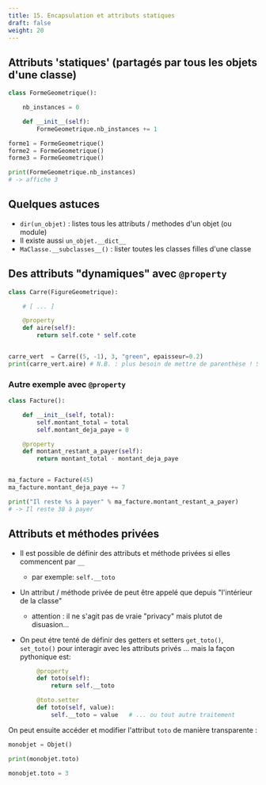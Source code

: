 ```yaml
---
title: 15. Encapsulation et attributs statiques
draft: false
weight: 20
---
```



## Attributs 'statiques' (partagés par tous les objets d'une classe)

```python
class FormeGeometrique():

    nb_instances = 0

    def __init__(self):
        FormeGeometrique.nb_instances += 1

forme1 = FormeGeometrique()
forme2 = FormeGeometrique()
forme3 = FormeGeometrique()

print(FormeGeometrique.nb_instances)
# -> affiche 3
```


## Quelques astuces

- `dir(un_objet)` : listes tous les attributs / methodes d'un objet (ou module)
- Il existe aussi `un_objet.__dict__` 
- `MaClasse.__subclasses__()` : lister toutes les classes filles d'une classe



##  Des attributs "dynamiques" avec `@property`

```python
class Carre(FigureGeometrique):

    # [ ... ]

    @property
    def aire(self):
        return self.cote * self.cote


carre_vert  = Carre((5, -1), 3, "green", epaisseur=0.2)
print(carre_vert.aire) # N.B. : plus besoin de mettre de parenthèse ! Se comporte comme un attribut
```



### Autre exemple avec `@property`

```python
class Facture():

    def __init__(self, total):
        self.montant_total = total
        self.montant_deja_paye = 0

    @property
    def montant_restant_a_payer(self):
        return montant_total - montant_deja_paye


ma_facture = Facture(45)
ma_facture.montant_deja_paye += 7

print("Il reste %s à payer" % ma_facture.montant_restant_a_payer)
# -> Il reste 38 à payer
```


## Attributs et méthodes privées

- Il est possible de définir des attributs et méthode privées si elles commencent par `__`
   - par exemple: `self.__toto`
- Un attribut / méthode privée de peut être appelé que depuis "l'intérieur de la classe"
   - attention : il ne s'agit pas de vraie "privacy" mais plutot de disuasion...

- On peut étre tenté de définir des getters et setters `get_toto()`, `set_toto()` pour interagir avec les attributs privés ... mais la façon pythonique est:

```python
        @property
        def toto(self):
            return self.__toto

        @toto.setter
        def toto(self, value):
            self.__toto = value   # ... ou tout autre traitement
```


On peut ensuite accéder et modifier l'attribut `toto` de manière transparente : 

```python
monobjet = Objet()

print(monobjet.toto)

monobjet.toto = 3
```